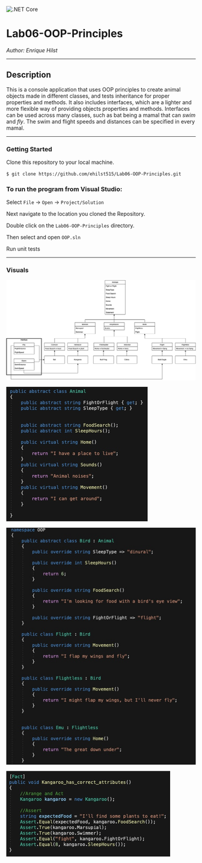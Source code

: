 ![.NET Core](https://github.com/ehilst515/Lab06-OOP-Principles/workflows/.NET%20Core/badge.svg)

# Lab06-OOP-Principles

*Author: Enrique Hilst*

----

## Description

This is a console application that uses OOP principles to create animal objects made in different classes, and tests inheritance for proper properties and methods. 
It also includes interfaces, which are a lighter and more flexible way of providing objects properties and methods. Interfaces can be used across many classes, such as bat being a mamal that can *swim* and *fly*.
The swim and flight speeds and distances can be specified in every mamal.

---

### Getting Started
Clone this repository to your local machine.

```
$ git clone https://github.com/ehilst515/Lab06-OOP-Principles.git
```

### To run the program from Visual Studio:

Select ```File``` -> ```Open``` -> ```Project/Solution```

Next navigate to the location you cloned the Repository.

Double click on the ```Lab06-OOP-Principles``` directory.

Then select and open ```OOP.sln```

Run unit tests

---

### Visuals

![Tree](./Assets/AnimalTreeInterface.png)

![Animal](./Assets/Animal.jpg)

![Bird](./Assets/Bird.jpg)

![Kangaroo](./Assets/KangarooTest.jpg)

